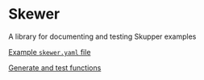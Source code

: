 # Skewer

A library for documenting and testing Skupper examples

[Example `skewer.yaml` file](test-example/skewer.yaml)

[Generate and test functions](test-example/Planofile)
